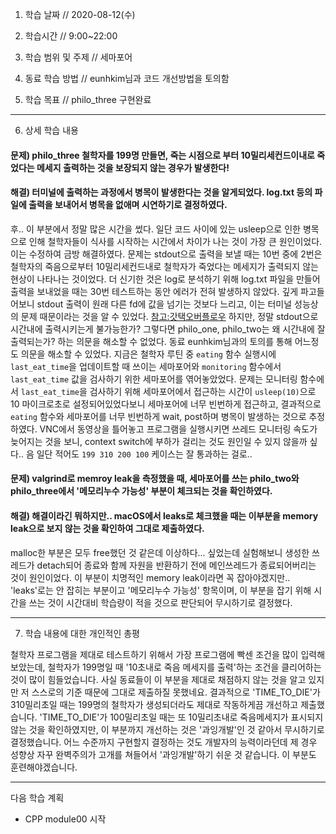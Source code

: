 1. 학습 날짜 // 2020-08-12(수)

2. 학습시간 // 9:00~22:00

3. 학습 범위 및 주제 // 세마포어

4. 동료 학습 방법 // eunhkim님과 코드 개선방법을 토의함

5. 학습 목표 // philo_three 구현완료

---

6. 상세 학습 내용

#### 문제) philo_three 철학자를 199명 만들면, 죽는 시점으로 부터 **10밀리세컨드이내로 죽었다는 메세지 출력하는 것**을 보장되지 않는 경우가 발생한다!
#### 해결) 터미널에 출력하는 과정에서 병목이 발생한다는 것을 알게되었다. log.txt 등의 파일에 출력을 보내어서 병목을 없애며 시연하기로 결정하였다.

후.. 이 부분에서 정말 많은 시간을 썼다. 일단 코드 사이에 있는 usleep으로 인한 병목으로 인해 철학자들이 식사를 시작하는 시간에서 차이가 나는 것이 가장 큰 원인이었다. 이는 수정하여 금방 해결하였다. 문제는 stdout으로 출력을 보낼 때는 10번 중에 2번은 철학자의 죽음으로부터 10밀리세컨드내로 철학자가 죽었다는 메세지가 출력되지 않는 현상이 나타나는 것이었다. 더 신기한 것은 log로 분석하기 위해 log.txt 파일을 만들어 출력을 보내었을 때는 30번 테스트하는 동안 에러가 전혀 발생하지 않았다. 깊게 파고들어보니 stdout 출력이 원래 다른 fd에 값을 넘기는 것보다 느리고, 이는 터미널 성능상의 문제 때문이라는 것을 알 수 있었다. [참고:갓택오버플로우](https://stackoverflow.com/questions/3857052/why-is-printing-to-stdout-so-slow-can-it-be-sped-up)
하지만, 정말 stdout으로 시간내에 출력시키는게 불가능한가? 그렇다면 philo_one, philo_two는 왜 시간내에 잘 출력되는가? 하는 의문을 해소할 수 없었다. 동료 eunhkim님과의 토의를 통해 어느정도 의문을 해소할 수 있었다. 지금은 철학자 루틴 중 `eating` 함수 실행시에 `last_eat_time`을 업데이트할 때 쓰이는 세마포어와 `monitoring` 함수에서 `last_eat_time` 값을 검사하기 위한 세마포어를 엮어놓았었다. 문제는 모니터링 함수에서 `last_eat_time`을 검사하기 위해 세마포어에서 접근하는 시간이 `usleep(10)`으로 10 마이크로초로 설정되어있었다보니 세마포어에 너무 빈번하게 접근하고, 결과적으로 `eating` 함수와 세마포어를 너무 빈번하게 wait, post하며 병목이 발생하는 것으로 추정하였다. VNC에서 동영상을 틀어놓고 프로그램을 실행시키면 쓰레드 모니터링 속도가 늦어지는 것을 보니, context switch에 부하가 걸리는 것도 원인일 수 있지 않을까 싶다.. 음 일단 적어도 `199 310 200 100` 케이스는 잘 통과하는 걸로..


#### 문제) valgrind로 memroy leak을 측정했을 때, 세마포어를 쓰는 philo_two와 philo_three에서 '메모리누수 가능성' 부분이 체크되는 것을 확인하였다.
#### 해결) 해결이라긴 뭐하지만.. macOS에서 leaks로 체크했을 때는 이부분을 memory leak으로 보지 않는 것을 확인하여 그대로 제출하였다.

malloc한 부분은 모두 free했던 것 같은데 이상하다... 싶었는데 실험해보니 생성한 쓰레드가 detach되어 종료와 함께 자원을 반환하기 전에 메인쓰레드가 종료되어버리는 것이 원인이었다. 이 부분이 치명적인 memory leak이라면 꼭 잡아야겠지만.. 'leaks'로는 안 잡히는 부분이고 '메모리누수 가능성' 항목이며, 이 부분을 잡기 위해 시간을 쓰는 것이 시간대비 학습량이 적을 것으로 판단되어 무시하기로 결정했다.

---    
    
7. 학습 내용에 대한 개인적인 총평 

철학자 프로그램을 제대로 테스트하기 위해서 가장 프로그램에 빡센 조건을 많이 입력해보았는데, 철학자가 199명일 때 '10초내로 죽음 메세지를 출력'하는 조건을 클리어하는 것이 많이 힘들었습니다. 사실 동료들이 이 부분을 제대로 채점하지 않는 것을 알고 있지만 저 스스로의 기준 때문에 그대로 제출하질 못했네요. 결과적으로 'TIME_TO_DIE'가 310밀리초일 때는 199명의 철학자가 생성되더라도 제대로 작동하게끔 개선하고 제출했습니다.
'TIME_TO_DIE'가 100밀리초일 때는 또 10밀리초내로 죽음메세지가 표시되지 않는 것을 확인하였지만, 이 부분까지 개선하는 것은 '과잉개발'인 것 같아서 무시하기로 결정했습니다.
어느 수준까지 구현할지 결정하는 것도 개발자의 능력이라던데 제 경우 성향상 자꾸 완벽주의가 고개를 쳐들어서 '과잉개발'하기 쉬운 것 같습니다. 이 부분도 훈련해야겠습니다.

---

다음 학습 계획

- CPP module00 시작
